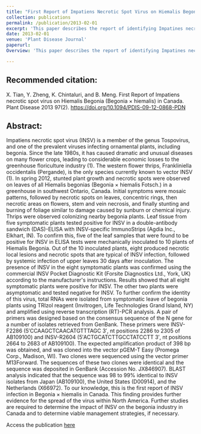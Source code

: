 ```yaml
---
title: "First Report of Impatiens Necrotic Spot Virus on Hiemalis Begonia (Begonia x hiemalis) in Canada"
collection: publications
permalink: /publication/2013-02-01
excerpt: 'This paper describes the report of identifying Impatines necrotic spot virus(INSV) in Hiemalis Begonia. My contribution involved performing RNA isolation of infected plants followed by RT-PCR using INSV specific primers to confirm viral infection. This is the first report of the spread of INSV infection in Begonia x hiemalis in Canada'
date: 2013-02-01
venue: 'Plant Disease Journal'
paperurl:
Overview: 'This paper describes the report of identifying Impatines necrotic spot virus(INSV) in Hiemalis Begonia. My contribution involved performing RNA isolation of infected plants followed by RT-PCR using INSV specific primers to confirm viral infection. This is the first report of the spread of INSV infection in Begonia x hiemalis in Canada'

---
```


Recommended citation:
---
X. Tian, Y. Zheng, K. Chintaluri, and B. Meng. First Report of Impatiens necrotic spot virus on Hiemalis Begonia (Begonia × hiemalis) in Canada. Plant Disease 2013 97(2). https://doi.org/10.1094/PDIS-09-12-0868-PDN

Abstract:
---
Impatiens necrotic spot virus (INSV) is a member of the genus Tospovirus, and one of the prevalent viruses infecting ornamental plants, including begonia. Since the late 1980s, it has caused dramatic and unusual diseases on many flower crops, leading to considerable economic losses to the greenhouse floriculture industry (1). The western flower thrips, Frankliniella occidentalis (Pergande), is the only species currently known to vector INSV (1). In spring 2012, stunted plant growth and necrotic spots were observed on leaves of all Hiemalis begonias (Begonia × hiemalis Fotsch.) in a greenhouse in southwest Ontario, Canada. Initial symptoms were mosaic patterns, followed by necrotic spots on leaves, concentric rings, then necrotic areas on flowers, stem and vein necrosis, and finally stunting and burning of foliage similar to damage caused by sunburn or chemical injury. Thrips were observed colonizing nearby begonia plants. Leaf tissue from five symptomatic plants tested positive for INSV in a double-antibody sandwich (DAS)-ELISA with INSV-specific ImmunoStrips (Agdia Inc., Elkhart, IN). To confirm this, five of the leaf samples that were found to be positive for INSV in ELISA tests were mechanically inoculated to 10 plants of Hiemalis Begonia. Out of the 10 inoculated plants, eight produced necrotic local lesions and necrotic spots that are typical of INSV infection, followed by systemic infection of upper leaves 30 days after inoculation. The presence of INSV in the eight symptomatic plants was confirmed using the commercial INSV Pocket Diagnostic Kit (Forsite Diagnostics Ltd., York, UK) according to the manufacturer's instructions. Results showed that all eight symptomatic plants were positive for INSV. The other two plants were asymptomatic and tested negative for INSV. To further confirm the identity of this virus, total RNAs were isolated from symptomatic leave of begonia plants using TRIzol reagent (Invitrogen, Life Technologies Grand Island, NY) and amplified using reverse transcription (RT)-PCR analysis. A pair of primers was designed based on the consensus sequence of the N gene for a number of isolates retrieved from GenBank. These primers were INSV-F2286 (5′CCAAGCTCAACATGTTTAGC 3′, nt positions 2286 to 2305 of AB109100) and INSV-R2604 (5′ACTGCATCTTGCCTATCCTT 3′, nt positions 2664 to 2683 of AB109100). The expected amplification product of 398 bp was obtained, and was cloned into the vector pGEM-T Easy (Promega Corp., Madison, WI). Two clones were sequenced using the vector primer M13Forward. The sequences of these two clones were identical and the sequence was deposited in GenBank (Accession No. JX846907). BLAST analysis indicated that the sequence was 98 to 99% identical to INSV isolates from Japan (AB109100), the United States (D00914), and the Netherlands (X66972). To our knowledge, this is the first report of INSV infection in Begonia × hiemalis in Canada. This finding provides further evidence for the spread of the virus within North America. Further studies are required to determine the impact of INSV on the begonia industry in Canada and to determine viable management strategies, if necessary.

Access the publication [here](https://doi.org/10.1094/PDIS-09-12-0868-PDN)
